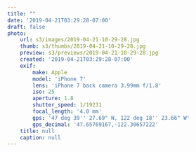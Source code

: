 ```yaml
---
title: ""
date: '2019-04-21T03:29:28-07:00'
draft: false
photo:
    url: s3/images/2019-04-21-10-29-28.jpg
    thumb: s3/thumbs/2019-04-21-10-29-28.jpg
    preview: s3/previews/2019-04-21-10-29-28.jpg
    created: '2019-04-21T03:29:28-07:00'
    exif:
        make: Apple
        model: 'iPhone 7'
        lens: 'iPhone 7 back camera 3.99mm f/1.8'
        iso: 25
        aperture: 1.8
        shutter_speed: 1/19231
        focal_length: '4.0 mm'
        gps: '47 deg 39'' 27.69" N, 122 deg 18'' 23.66" W'
        gps_decimal: '47.65769167,-122.30657222'
    title: null
    caption: null
---
```


